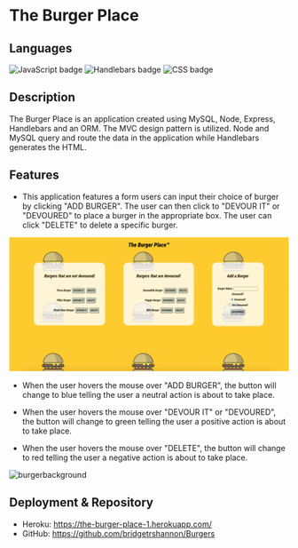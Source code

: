 # The Burger Place

## Languages

<img float="left" alt="JavaScript badge" src="https://img.shields.io/badge/JavaScript-68%25-yellow">

<img float="left" alt="Handlebars badge" src="https://img.shields.io/badge/Handlebars-23%25-orange">

<img float="left" alt="CSS badge" src="https://img.shields.io/badge/CSS-9%25-blueviolet">

## Description

The Burger Place is an application created using MySQL, Node, Express, Handlebars and an ORM. The MVC design pattern is utilized. Node and MySQL query and route the data in the application while Handlebars generates the HTML.

## Features

- This application features a form users can input their choice of burger by clicking "ADD BURGER". The user can then click to "DEVOUR IT" or "DEVOURED" to place a burger in the appropriate box. The user can click "DELETE" to delete a specific burger.

![burgerbackground](./public/assets/app.png)

- When the user hovers the mouse over "ADD BURGER", the button will change to blue telling the user a neutral action is about to take place.

- When the user hovers the mouse over "DEVOUR IT" or "DEVOURED", the button will change to green telling the user a positive action is about to take place.

- When the user hovers the mouse over "DELETE", the button will change to red telling the user a negative action is about to take place.

![burgerbackground](./public/assets/burgerdemo.gif)

## Deployment & Repository

- Heroku: https://the-burger-place-1.herokuapp.com/
- GitHub: https://github.com/bridgetrshannon/Burgers
